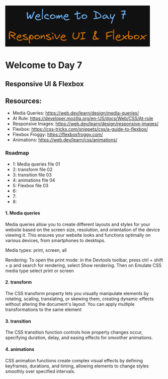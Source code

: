 ![image info](./welcome-day-07.png)

# Welcome to Day 7

## **Responsive UI & Flexbox**

## Resources:

- Media Queries: https://web.dev/learn/design/media-queries/
- At Rule: https://developer.mozilla.org/en-US/docs/Web/CSS/At-rule
- Responsive Images: https://web.dev/learn/design/responsive-images/
- Flexbox: https://css-tricks.com/snippets/css/a-guide-to-flexbox/
- Flexbox Froggy: https://flexboxfroggy.com/
- Animations: https://web.dev/learn/css/animations/

### Roadmap

- 1: Media queries file 01
- 2: transform file 02
- 3: transition file 03
- 4: animations file 04
- 5: Flexbox file 03
- 6:
- 7:
- 8:

#### 1. Media queries

Media queries allow you to create different layouts and styles for your website based on the screen size, resolution, and orientation of the device viewing it. This ensures your website looks and functions optimally on various devices, from smartphones to desktops.

Media types: print, screen, all

Rendering: To open the print mode: in the Devtools toolbar, press ctrl + shift + p and search for rendering, select Show rendering. Then on Emulate CSS media type select print or screen

#### 2. transform

The CSS transform property lets you visually manipulate elements by rotating, scaling, translating, or skewing them, creating dynamic effects without altering the document's layout.
You can apply multiple transformations to the same element

#### 3. transition

The CSS transition function controls how property changes occur, specifying duration, delay, and easing effects for smoother animations.

#### 4. animations

CSS animation functions create complex visual effects by defining keyframes, durations, and timing, allowing elements to change styles smoothly over specified intervals.
